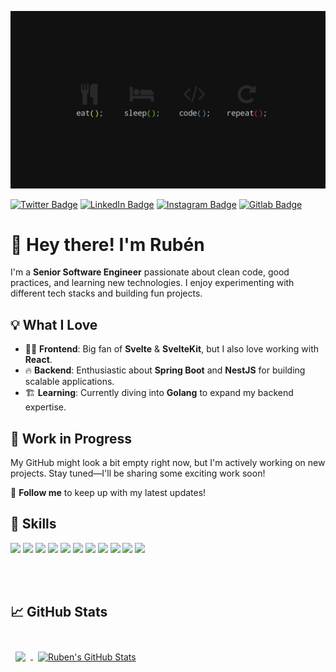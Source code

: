 [![Ruben's GitHub Banner](./assets/banner.jpg)](https://github.com/RubenOAlvarado)

[![Twitter Badge](https://img.shields.io/badge/Twitter-Profile-informational?style=flat&logo=twitter&logoColor=white&color=1CA2F1)](https://twitter.com/munditower)
[![LinkedIn Badge](https://img.shields.io/badge/LinkedIn-Profile-informational?style=flat&logo=linkedin&logoColor=white&color=0D76A8)](https://www.linkedin.com/in/ruben-alvarado-molina-9020010/)
[![Instagram Badge](https://img.shields.io/badge/Instagram-Profile-informational?style=flat&logo=instagram&logoColor=white&color=E4405F)](https://www.instagram.com/alvaradorubo/)
[![Gitlab Badge](https://img.shields.io/badge/Gitlab-Profile-informational?style=flat&logo=gitlab&logoColor=white&color=FCA121)](https://gitlab.com/rubenoalvarado)

# 🚀 Hey there! I'm Rubén  

I'm a **Senior Software Engineer** passionate about clean code, good practices, and learning new technologies. I enjoy experimenting with different tech stacks and building fun projects.  

## 💡 What I Love  
- 🧑‍💻 **Frontend**: Big fan of **Svelte** & **SvelteKit**, but I also love working with **React**.  
- 🔥 **Backend**: Enthusiastic about **Spring Boot** and **NestJS** for building scalable applications.  
- 🏗️ **Learning**: Currently diving into **Golang** to expand my backend expertise.  

## 🚧 Work in Progress  
My GitHub might look a bit empty right now, but I'm actively working on new projects. Stay tuned—I'll be sharing some exciting work soon!  

📌 **Follow me** to keep up with my latest updates!  



## 💼 Skills

![](https://img.shields.io/badge/Code-React-informational?style=flat&logo=react&logoColor=white&color=4AB197)
![](https://img.shields.io/badge/Code-Svelte-informational?style=flat&logo=svelte&logoColor=white&color=4AB197)
![](https://img.shields.io/badge/Code-JavaScript-informational?style=flat&logo=JavaScript&logoColor=white&color=4AB197)
![](https://img.shields.io/badge/Code-TypeScript-informational?style=flat&logo=TypeScript&logoColor=white&color=4AB197)
![](https://img.shields.io/badge/Code-NestJs-informational?style=flat&logo=nestjs&logoColor=white&color=4AB197)
![](https://img.shields.io/badge/Code-NodeJs-informational?style=flat&logo=JavaScript&logoColor=white&color=4AB197)
![](https://img.shields.io/badge/Code-Java-informational?style=flat&logo=Java&logoColor=white&color=4AB197)
![](https://img.shields.io/badge/Code-SpringBoot-informational?style=flat&logo=Spring&logoColor=white&color=4AB197)
![](https://img.shields.io/badge/Code-MongoDB-informational?style=flat&logo=MongoDB&logoColor=white&color=4AB197)
![](https://img.shields.io/badge/Code-MySQL-informational?style=flat&logo=MySQL&logoColor=white&color=4AB197)
![](https://img.shields.io/badge/Code-Oracle-informational?style=flat&logo=Oracle&logoColor=white&color=4AB197)

<br>
<br>

## &#x1f4c8; GitHub Stats

<br>

<a href="https://github.com/rubenoalvarado">
  <img align="center" style="margin:0.5rem" src="https://github-readme-stats.vercel.app/api/top-langs/?username=rubenoalvarado&hide=html,css&title_color=ffffff&text_color=c9cacc&icon_color=4AB197&bg_color=1A2B34" />
</a>

<a href="https://github.com/rubenoalvarado">
  <img align="center" style="margin:0.5rem" src="https://github-readme-stats.vercel.app/api?username=rubenoalvarado&show_icons=true&line_height=27&count_private=true&title_color=ffffff&text_color=c9cacc&icon_color=4AB097&bg_color=1A2B34" alt="Ruben's GitHub Stats" />
</a>
